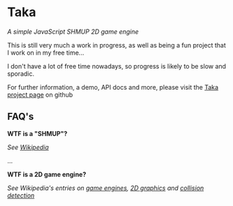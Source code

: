 Taka
====

*A simple JavaScript SHMUP 2D game engine*

This is still very much a work in progress, as well as being a fun project that I work on in my free time... 

I don't have a lot of free time nowadays, so progress is likely to be slow and sporadic.

For further information, a demo, API docs and more, please visit the [Taka project page](http://jimsangwine.github.com/Taka) on github

FAQ's
-----
**WTF is a "SHMUP"?**

*See [Wikipedia](http://en.wikipedia.org/wiki/Shmup)*

...

**WTF is a 2D game engine?**

*See Wikipedia's entries on [game engines](http://en.wikipedia.org/wiki/Game_engine), [2D graphics](http://en.wikipedia.org/wiki/2D_computer_graphics) and [collision detection](http://en.wikipedia.org/wiki/Collision_detection)*

